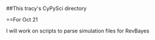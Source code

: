 ##This tracy's CyPySci directory 

==For Oct 21

I will work on scripts to parse simulation files for RevBayes 
